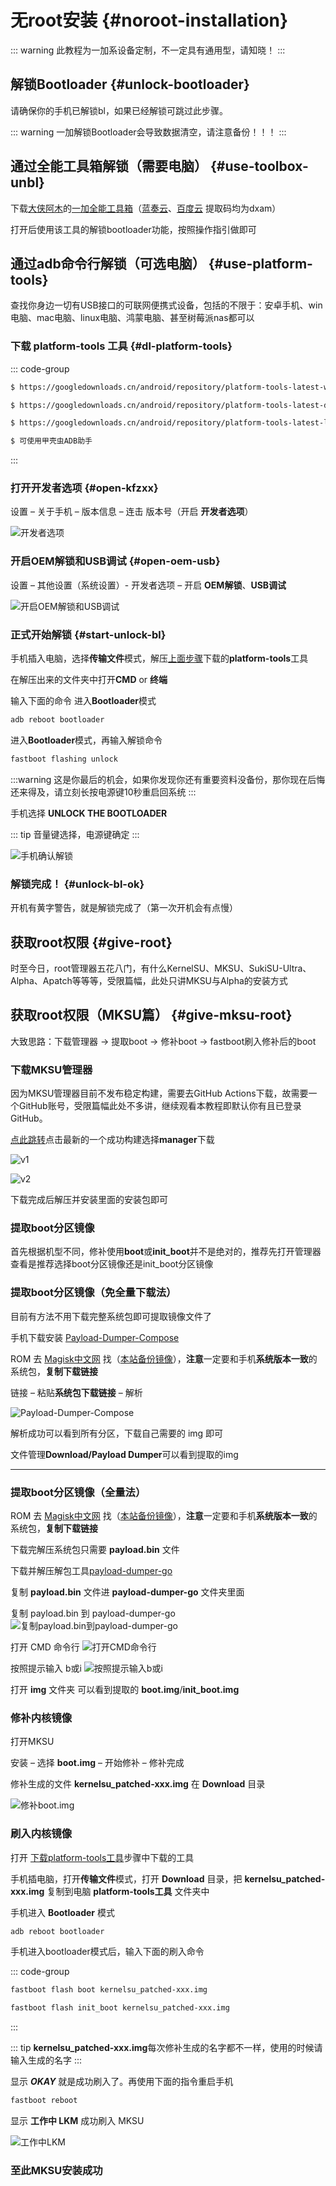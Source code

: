 # 无root安装 {#noroot-installation}

::: warning
此教程为一加系设备定制，不一定具有通用型，请知晓！
:::

## 解锁Bootloader {#unlock-bootloader}

请确保你的手机已解锁bl，如果已经解锁可跳过此步骤。

::: warning
一加解锁Bootloader会导致数据清空，请注意备份！！！
:::

## 通过全能工具箱解锁（需要电脑） {#use-toolbox-unbl}

下载[大侠阿木](https://coolapk.com/u/%E5%A4%A7%E4%BE%A0%E9%98%BF%E6%9C%A8)的[一加全能工具箱](https://optool.daxiaamu.com/wiki_pctool)（[蓝奏云](https://daxiaamu.lanzn.com/b03xkgs9a)、[百度云](https://pan.baidu.com/s/1GtTjrsccONw0ORFNtI03yg?pwd=dxam) 提取码均为dxam）

打开后使用该工具的解锁bootloader功能，按照操作指引做即可

## 通过adb命令行解锁（可选电脑） {#use-platform-tools}

查找你身边一切有USB接口的可联网便携式设备，包括的不限于：安卓手机、win电脑、mac电脑、linux电脑、鸿蒙电脑、甚至树莓派nas都可以

### 下载 platform-tools 工具 {#dl-platform-tools}

::: code-group
```sh [win]
$ https://googledownloads.cn/android/repository/platform-tools-latest-windows.zip
```

```sh [mac]
$ https://googledownloads.cn/android/repository/platform-tools-latest-darwin.zip
```

```sh [linux]
$ https://googledownloads.cn/android/repository/platform-tools-latest-linux.zip
```

```sh [android]
$ 可使用甲壳虫ADB助手
```
:::

### 打开开发者选项 {#open-kfzxx}

设置 – 关于手机 – 版本信息 – 连击 版本号（开启 **开发者选项**）

![开发者选项](./pictures/noroot-installation/开发者选项.jpg)

### 开启OEM解锁和USB调试 {#open-oem-usb}

设置 – 其他设置（系统设置）- 开发者选项 – 开启 **OEM解锁**、**USB调试**

![开启OEM解锁和USB调试](./pictures/noroot-installation/开启OEM解锁和USB调试.jpg)

### 正式开始解锁 {#start-unlock-bl}

手机插入电脑，选择**传输文件**模式，解压[上面步骤](#dl-platform-tools)下载的**platform-tools**工具

在解压出来的文件夹中打开**CMD** or **终端**

输入下面的命令 进入**Bootloader**模式

```sh
adb reboot bootloader
```

进入**Bootloader**模式，再输入解锁命令

```sh
fastboot flashing unlock
```

:::warning
这是你最后的机会，如果你发现你还有重要资料没备份，那你现在后悔还来得及，请立刻长按电源键10秒重启回系统
:::

手机选择 **UNLOCK THE BOOTLOADER**

::: tip
音量键选择，电源键确定
:::

![手机确认解锁](./pictures/noroot-installation/手机确认解锁.jpg)

### 解锁完成！ {#unlock-bl-ok}

开机有黄字警告，就是解锁完成了（第一次开机会有点慢）

## 获取root权限 {#give-root}

时至今日，root管理器五花八门，有什么KernelSU、MKSU、SukiSU-Ultra、Alpha、Apatch等等等，受限篇幅，此处只讲MKSU与Alpha的安装方式

## 获取root权限（MKSU篇） {#give-mksu-root}

大致思路：下载管理器 -> 提取boot -> 修补boot -> fastboot刷入修补后的boot

### 下载MKSU管理器

因为MKSU管理器目前不发布稳定构建，需要去GitHub Actions下载，故需要一个GitHub账号，受限篇幅此处不多讲，继续观看本教程即默认你有且已登录GitHub。

[点此跳转](https://github.com/5ec1cff/KernelSU/actions/workflows/build-manager.yml)点击最新的一个成功构建选择**manager**下载

![v1](./pictures/noroot-installation/dl-MKSU/1.png)

![v2](./pictures/noroot-installation/dl-MKSU/2.png)

下载完成后解压并安装里面的安装包即可

### 提取boot分区镜像

首先根据机型不同，修补使用**boot**或**init_boot**并不是绝对的，推荐先打开管理器查看是推荐选择boot分区镜像还是init_boot分区镜像

### 提取boot分区镜像（免全量下载法）

目前有方法不用下载完整系统包即可提取镜像文件了

手机下载安装 [Payload-Dumper-Compose](https://github.com/rcmiku/Payload-Dumper-Compose/releases)

ROM 去 [Magisk中文网](https://magiskcn.com/roms.html) 找（[本站备份镜像](roms)），**注意**一定要和手机**系统版本一致**的系统包，**复制下载链接**

链接 – 粘贴**系统包下载链接** – 解析

![Payload-Dumper-Compose](./pictures/noroot-installation/Payload-Dumper-Compose.jpg)

解析成功可以看到所有分区，下载自己需要的 img 即可

文件管理**Download/Payload Dumper**可以看到提取的img

------------------------------------------

### 提取boot分区镜像（全量法）

ROM 去 [Magisk中文网](https://magiskcn.com/roms.html) 找（[本站备份镜像](roms)），**注意**一定要和手机**系统版本一致**的系统包，**复制下载链接**

下载完解压系统包只需要 **payload.bin** 文件

下载并解压解包工具[payload-dumper-go](https://mrzzoxo.lanzoue.com/b02plgdpi)

复制 **payload.bin** 文件进 **payload-dumper-go** 文件夹里面

复制 payload.bin 到 payload-dumper-go
![复制payload.bin到payload-dumper-go](./pictures/noroot-installation/复制payload.bin到payload-dumper-go.jpg)

打开 CMD 命令行
![打开CMD命令行](./pictures/noroot-installation/打开CMD命令行.jpg)

按照提示输入 b或i
![按照提示输入b或i](./pictures/noroot-installation/按照提示输入b和i.jpg)

打开 **img** 文件夹 可以看到提取的 **boot.img**/**init_boot.img**

### 修补内核镜像

打开MKSU

安装 – 选择 **boot.img** – 开始修补 – 修补完成

修补生成的文件 **kernelsu_patched-xxx.img** 在 **Download** 目录

![修补boot.img](./pictures/noroot-installation/修补boot.img.jpg)

### 刷入内核镜像

打开 [下载platform-tools工具](#dl-platform-tools)步骤中下载的工具

手机插电脑，打开**传输文件**模式，打开 **Download** 目录，把 **kernelsu_patched-xxx.img** 复制到电脑 **platform-tools工具** 文件夹中

手机进入 **Bootloader** 模式

```sh
adb reboot bootloader
```

手机进入bootloader模式后，输入下面的刷入命令

::: code-group
```sh [boot刷入命令]
fastboot flash boot kernelsu_patched-xxx.img
```
```sh [init_boot刷入命令]
fastboot flash init_boot kernelsu_patched-xxx.img
```
:::

::: tip
**kernelsu_patched-xxx.img**每次修补生成的名字都不一样，使用的时候请输入生成的名字
:::

显示 ***OKAY*** 就是成功刷入了。再使用下面的指令重启手机

```sh
fastboot reboot
```

显示 **工作中 LKM** 成功刷入 MKSU

![工作中LKM](./pictures/noroot-installation/工作中LKM.jpg)

### 至此MKSU安装成功